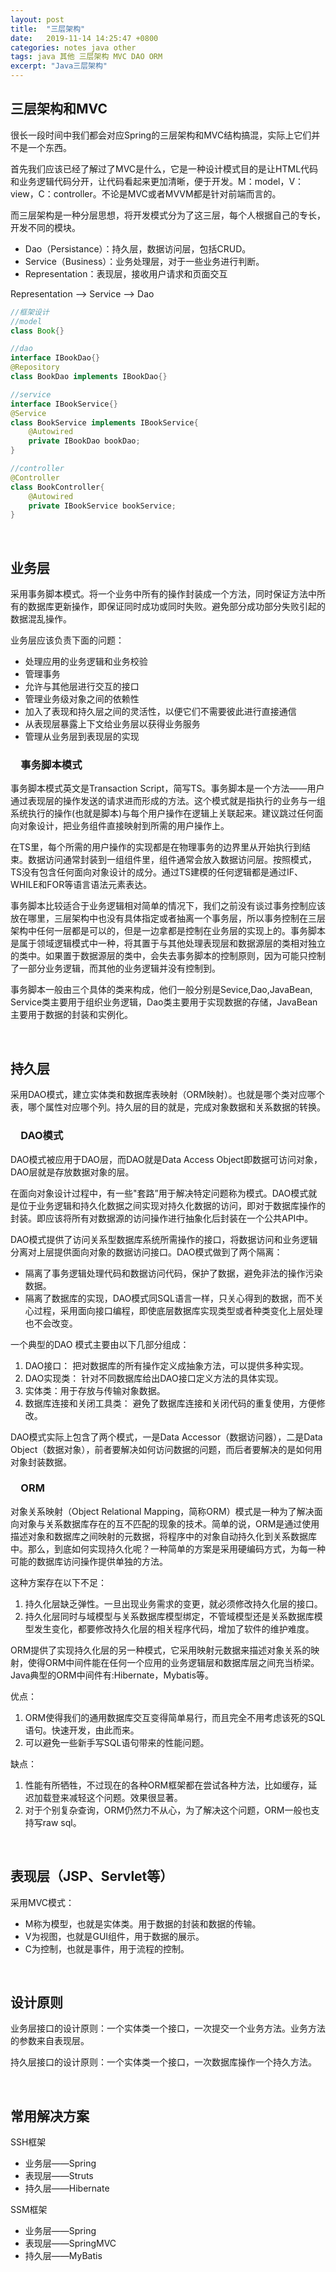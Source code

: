 ```yaml
---
layout: post
title:  "三层架构"
date:   2019-11-14 14:25:47 +0800
categories: notes java other
tags: java 其他 三层架构 MVC DAO ORM
excerpt: "Java三层架构"
---
```


## 三层架构和MVC

很长一段时间中我们都会对应Spring的三层架构和MVC结构搞混，实际上它们并不是一个东西。

首先我们应该已经了解过了MVC是什么，它是一种设计模式目的是让HTML代码和业务逻辑代码分开，让代码看起来更加清晰，便于开发。M：model，V：view，C：controller。不论是MVC或者MVVM都是针对前端而言的。

而三层架构是一种分层思想，将开发模式分为了这三层，每个人根据自己的专长，开发不同的模块。

+ Dao（Persistance）：持久层，数据访问层，包括CRUD。
+ Service（Business）：业务处理层，对于一些业务进行判断。
+ Representation：表现层，接收用户请求和页面交互

Representation --> Service --> Dao

```java
//框架设计
//model
class Book{}

//dao
interface IBookDao{}
@Repository
class BookDao implements IBookDao{}

//service
interface IBookService{}
@Service
class BookService implements IBookService{
    @Autowired
    private IBookDao bookDao;
}

//controller
@Controller
class BookController{
    @Autowired
    private IBookService bookService;
}
```

&emsp;

## 业务层

采用事务脚本模式。将一个业务中所有的操作封装成一个方法，同时保证方法中所有的数据库更新操作，即保证同时成功或同时失败。避免部分成功部分失败引起的数据混乱操作。

业务层应该负责下面的问题：

+ 处理应用的业务逻辑和业务校验
+ 管理事务
+ 允许与其他层进行交互的接口
+ 管理业务级对象之间的依赖性
+ 加入了表现和持久层之间的灵活性，以便它们不需要彼此进行直接通信
+ 从表现层暴露上下文给业务层以获得业务服务
+ 管理从业务层到表现层的实现

### &emsp;事务脚本模式

事务脚本模式英文是Transaction Script，简写TS。事务脚本是一个方法——用户通过表现层的操作发送的请求进而形成的方法。这个模式就是指执行的业务与一组系统执行的操作(也就是脚本)与每个用户操作在逻辑上关联起来。建议跳过任何面向对象设计，把业务组件直接映射到所需的用户操作上。

在TS里，每个所需的用户操作的实现都是在物理事务的边界里从开始执行到结束。数据访问通常封装到一组组件里，组件通常会放入数据访问层。按照模式，TS没有包含任何面向对象设计的成分。通过TS建模的任何逻辑都是通过IF、WHILE和FOR等语言语法元素表达。

事务脚本比较适合于业务逻辑相对简单的情况下，我们之前没有谈过事务控制应该放在哪里，三层架构中也没有具体指定或者抽离一个事务层，所以事务控制在三层架构中任何一层都是可以的，但是一边拿都是控制在业务层的实现上的。事务脚本是属于领域逻辑模式中一种，将其置于与其他处理表现层和数据源层的类相对独立的类中。如果置于数据源层的类中，会失去事务脚本的控制原则，因为可能只控制了一部分业务逻辑，而其他的业务逻辑并没有控制到。

事务脚本一般由三个具体的类来构成，他们一般分别是Sevice,Dao,JavaBean, Service类主要用于组织业务逻辑，Dao类主要用于实现数据的存储，JavaBean主要用于数据的封装和实例化。

&emsp;

## 持久层

采用DAO模式，建立实体类和数据库表映射（ORM映射）。也就是哪个类对应哪个表，哪个属性对应哪个列。持久层的目的就是，完成对象数据和关系数据的转换。

### &emsp;DAO模式

DAO模式被应用于DAO层，而DAO就是Data Access Object即数据可访问对象，DAO层就是存放数据对象的层。

在面向对象设计过程中，有一些"套路”用于解决特定问题称为模式。DAO模式就是位于业务逻辑和持久化数据之间实现对持久化数据的访问，即对于数据库操作的封装。即应该将所有对数据源的访问操作进行抽象化后封装在一个公共API中。

DAO模式提供了访问关系型数据库系统所需操作的接口，将数据访问和业务逻辑分离对上层提供面向对象的数据访问接口。DAO模式做到了两个隔离：

+ 隔离了事务逻辑处理代码和数据访问代码，保护了数据，避免非法的操作污染数据。
+ 隔离了数据库的实现，DAO模式同SQL语言一样，只关心得到的数据，而不关心过程，采用面向接口编程，即使底层数据库实现类型或者种类变化上层处理也不会改变。

一个典型的DAO 模式主要由以下几部分组成：

1. DAO接口： 把对数据库的所有操作定义成抽象方法，可以提供多种实现。
2. DAO实现类： 针对不同数据库给出DAO接口定义方法的具体实现。
3. 实体类：用于存放与传输对象数据。
4. 数据库连接和关闭工具类： 避免了数据库连接和关闭代码的重复使用，方便修改。

DAO模式实际上包含了两个模式，一是Data Accessor（数据访问器），二是Data Object（数据对象），前者要解决如何访问数据的问题，而后者要解决的是如何用对象封装数据。

### &emsp;ORM

对象关系映射（Object Relational Mapping，简称ORM）模式是一种为了解决面向对象与关系数据库存在的互不匹配的现象的技术。简单的说，ORM是通过使用描述对象和数据库之间映射的元数据，将程序中的对象自动持久化到关系数据库中。那么，到底如何实现持久化呢？一种简单的方案是采用硬编码方式，为每一种可能的数据库访问操作提供单独的方法。

这种方案存在以下不足：

1. 持久化层缺乏弹性。一旦出现业务需求的变更，就必须修改持久化层的接口。
2. 持久化层同时与域模型与关系数据库模型绑定，不管域模型还是关系数据库模型发生变化，都要修改持久化层的相关程序代码，增加了软件的维护难度。

ORM提供了实现持久化层的另一种模式，它采用映射元数据来描述对象关系的映射，使得ORM中间件能在任何一个应用的业务逻辑层和数据库层之间充当桥梁。Java典型的ORM中间件有:Hibernate，Mybatis等。

优点：

1. ORM使得我们的通用数据库交互变得简单易行，而且完全不用考虑该死的SQL语句。快速开发，由此而来。
2. 可以避免一些新手写SQL语句带来的性能问题。

缺点：

1. 性能有所牺牲，不过现在的各种ORM框架都在尝试各种方法，比如缓存，延迟加载登来减轻这个问题。效果很显著。
2. 对于个别复杂查询，ORM仍然力不从心，为了解决这个问题，ORM一般也支持写raw sql。

&emsp;

## 表现层（JSP、Servlet等）

采用MVC模式：

+ M称为模型，也就是实体类。用于数据的封装和数据的传输。
+ V为视图，也就是GUI组件，用于数据的展示。
+ C为控制，也就是事件，用于流程的控制。

&emsp;

## 设计原则

业务层接口的设计原则：一个实体类一个接口，一次提交一个业务方法。业务方法的参数来自表现层。

持久层接口的设计原则：一个实体类一个接口，一次数据库操作一个持久方法。

&emsp;

## 常用解决方案

SSH框架

+ 业务层——Spring
+ 表现层——Struts
+ 持久层——Hibernate

SSM框架

+ 业务层——Spring
+ 表现层——SpringMVC
+ 持久层——MyBatis
